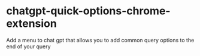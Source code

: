 # chatgpt-quick-options-chrome-extension
Add a menu to chat gpt that allows you to add common query options to the end of your query
